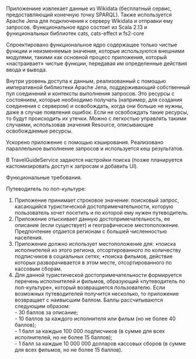 Приложениие извлекает данные из Wikidata (бесплатный сервис, предоставляющий конечную точку SPARQL). Также используется Apache Jena для подключения к серверу Wikidata и отправки ему запросов. Функциональное ядро состоит из Scala 2.13 и функциональных библиотек cats, cats-effect и fs2-core

Спроектировано функциональное ядро содержащее только чистые функции и неизменяемые значения, которые используются внешними модулями, такими как основной процесс приложения, который «настраивает» чистые функции, передавая им определенные действия ввода и вывода.

Внутри уровень доступа к данным, реализованный с помощью императивной библиотеки Apache Jena, поддерживающий собственный пул соединений и контексты выполнения запросов. Это ресурсы с состоянием, которые необходимо получать (например, для создания соединения с сервером) и освобождать, когда они больше не нужны, даже в случае появления ошибок. Если не освобождать такие ресурсы, то будут происходить их утечки. Можно с легкостью управлять такими случаями, использовав значения Resource, описывающие освобождаемые ресурсы.

Ускорено приложение с помощью кэширования. Реализовано параллельное выполнение запросов и используется кеш результатов.

В TravelGuideService задаются настройки поиска (позже планируется кастомизировать доступ к запросам и добавить UI).

Функциональные требования.

Путеводитель по поп-культуре:
1. Приложение принимает строковое значение: поисковый запрос, касающийся туристической достопримечательности, которую пользователь хочет посетить и по которой ему нужен путеводитель.
2. Приложение отыскивает данную достопримечательность, ее описание (если существует) и географическое местоположение. Предпочтение отдается регионам с большей численностью населения.
3. Приложение должно использует местоположение для:
   •поиска исполнителей из этого региона, отсортированного по количеству подписчиков в социальных сетях;
   •поиска фильмов, действие которых разворачивается в этом месте, отсортированного по кассовым сборам.
4. Для данной туристической достопримечательности формируется перечень исполнителей и фильмов, образующий «путеводитель по поп-культуре», который возвращается пользователю. Если возможных путеводителей получится несколько, то приложение возвращает с наивысшим баллом. Баллы рассчитываются следующим образом:
   <br>- 30 баллов за описание;
   <br>- 10 баллов за каждого исполнителя или фильм (но не более 40 баллов);
   <br>- 1 балл за каждые 100 000 подписчиков (в сумме для всех исполнителей, но не более 15 баллов);
   <br>- 1 балл за каждые 10 000 000 долларов кассовых сборов (в сумме для всех фильмов, но не более 15 баллов).
